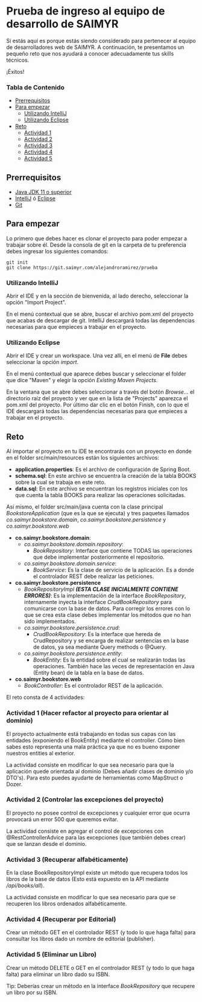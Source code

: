 # Prueba de ingreso al equipo de desarrollo de SAIMYR
Sí estás aquí es porque estás siendo considerado para pertenecer al equipo de desarrolladores web de SAIMYR. A continuación,
te presentamos un pequeño reto que nos ayudará a conocer adecuadamente tus skills técnicos. 

¡Éxitos! 

### Tabla de Contenido

* [Prerrequisitos](#prerequisites)
* [Para empezar](#quickstart)
    - [Utilizando IntelliJ](#intellij) 
    - [Utilizando Eclipse](#eclipse)
* [Reto](#reto)
  - [Actividad 1](#actividad-1)
  - [Actividad 2](#actividad-2)
  - [Actividad 3](#actividad-3)
  - [Actividad 4](#actividad-4)
  - [Actividad 5](#actividad-5)

<a name="prerequisites"></a>
## Prerrequisitos
* [Java JDK 11 o superior](https://adoptopenjdk.net/)
* [IntelliJ](https://www.jetbrains.com/es-es/idea/download/) ó [Eclipse](https://www.eclipse.org/downloads/)
* [Git](https://git-scm.com/downloads)

<a name="quickstart"></a>
## Para empezar
Lo primero que debes hacer es clonar el proyecto para poder empezar a trabajar sobre él. Desde la consola de git en la
carpeta de tu preferencia debes ingresar los siguientes comandos: 
```
git init
git clone https://git.saimyr.com/alejandroramirez/prueba
```
<a name="intellij"></a>
### Utilizando IntelliJ
Abrir el IDE y en la sección de bienvenida, al lado derecho, seleccionar la opción "Import Project".

En el menú contextual que se abre, buscar el archivo pom.xml del proyecto que acabas de descargar de git. IntelliJ 
descargará todas las dependencias necesarias para que empieces a trabajar en el proyecto.    

<a name="eclipse"></a>
### Utilizando Eclipse
Abrir el IDE y crear un workspace. Una vez allí, en el menú de **File** debes seleccionar la opción _import_. 

En el menú contextual que aparece debes buscar y seleccionar el folder que dice "Maven" y elegir la opción _Existing Maven Projects_.

En la ventana que se abre debes seleccionar a través del botón _Browse..._ el directorio raíz del proyecto y ver que en 
la lista de "Projects" aparezca el pom.xml del proyecto. Por último dar clic en el botón Finish, con lo que el IDE descargará todas 
las dependencias necesarias para que empieces a trabajar en el proyecto.  

<a name="reto"></a>
## Reto
Al importar el proyecto en tu IDE te encontrarás con un proyecto en donde en el folder src/main/resources están los siguientes
archivos:

- **application.properties**: Es el archivo de configuración de Spring Boot. 
- **schema.sql**: En este archivo se encuentra la creación de la tabla BOOKS sobre la cual se trabaja en este reto.
- **data.sql**: En este archivo se encuentran los registros iniciales con los que cuenta la tabla BOOKS para realizar las 
operaciones solicitadas.

Así mismo, el folder src/main/java cuenta con la clase principal _BookstoreApplication_ (que es la que se ejecuta) y 
tres paquetes llamados _co.saimyr.bookstore.domain_, _co.saimyr.bookstore.persistence_ y _co.saimyr.bookstore.web_

- **co.saimyr.bookstore.domain**:
    - _co.saimyr.bookstore.domain.repository_: 
        - _BookRepository_: Interface que contiene TODAS las operaciones que debe implementar posteriormente el repositorio.
    - _co.saimyr.bookstore.domain.service_:
        - _BookService_: Es la clase de servicio de la aplicación. Es a donde el controlador REST debe realizar las peticiones.
- **co.saimyr.bookstore.persistence**
  - _BookRepositoryImpl **(ESTA CLASE INICIALMENTE CONTIENE ERRORES)**_: Es la implementación de la interface _BookRepository_,
    internamente inyecta la interface _CrudBookRepository_ para comunicarse con la base de datos. Para corregir los errores
    con lo que se crea esta clase debes implementar los métodos que no han sido implementados.
  - _co.saimyr.bookstore.persistence.crud_:
    - _CrudBookRepository_: Es la interface que hereda de CrudRepository y se encarga de realizar sentencias en la
  base de datos, ya sea mediante Query methods o @Query.
  - _co.saimyr.bookstore.persistence.entity_:
    - _BookEntity_: Es la entidad sobre el cual se realizarán todas las operaciones. También hace las veces de 
  representación en Java (Entity bean) de la tabla en la base de datos.
- **co.saimyr.bookstore.web**
    - _BookController_: Es el controlador REST de la aplicación.
 
El reto consta de 4 actividades:  

<a name="actividad-1"></a>
### Actividad 1 (Hacer refactor al proyecto para orientar al dominio)
El proyecto actualmente está trabajando en todas sus capas con las entidades (exponiendo el BookEntity) mediante el controller.
Cómo bien sabes esto representa una mala práctica ya que no es bueno exponer nuestros entities al exterior. 

La actividad consiste en modificar lo que sea necesario para que la aplicación quede orientada al dominio (Debes añadir
clases de dominio y/o DTO's). Para esto puedes ayudarte de herramientas como MapStruct o Dozer.

<a name="actividad-2"></a>
### Actividad 2 (Controlar las excepciones del proyecto)
El proyecto no posee control de excepciones y cualquier error que ocurra provocará un error 500 que queremos evitar.

La actividad consiste en agregar el control de excepciones con @RestControllerAdvice para las excepciones (que también debes crear)
que se lanzan desde el dominio.

<a name="actividad-3"></a>
### Actividad 3 (Recuperar alfabéticamente)
En la clase BookRepositoryImpl existe un método que recupera todos los libros de la base de datos (Esto está expuesto en 
la API mediante _/api/books/all_).

La actividad consiste en modificar lo que sea necesario para que se recuperen los libros ordenados alfabéticamente. 

<a name="actividad-4"></a>
### Actividad 4 (Recuperar por Editorial)
Crear un método GET en el controlador REST (y todo lo que haga falta) para consultar los libros dado un nombre de editorial
(publisher).
 
<a name="actividad-5"></a>
### Actividad 5 (Eliminar un Libro)
Crear un método DELETE o GET en el controlador REST (y todo lo que haga falta) para eliminar un libro dado su ISBN.

Tip: Deberías crear un método en la interface _BookRepository_ que recupere un libro por su ISBN.